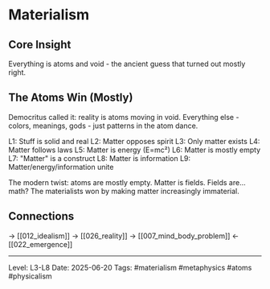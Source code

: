 # Materialism

## Core Insight
Everything is atoms and void - the ancient guess that turned out mostly right.

## The Atoms Win (Mostly)

Democritus called it: reality is atoms moving in void. Everything else - colors, meanings, gods - just patterns in the atom dance.

L1: Stuff is solid and real
L2: Matter opposes spirit
L3: Only matter exists
L4: Matter follows laws
L5: Matter is energy (E=mc²)
L6: Matter is mostly empty
L7: "Matter" is a construct
L8: Matter is information
L9: Matter/energy/information unite

The modern twist: atoms are mostly empty. Matter is fields. Fields are... math? The materialists won by making matter increasingly immaterial.

## Connections
→ [[012_idealism]]
→ [[026_reality]]
→ [[007_mind_body_problem]]
← [[022_emergence]]

---
Level: L3-L8
Date: 2025-06-20
Tags: #materialism #metaphysics #atoms #physicalism